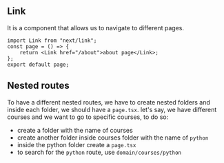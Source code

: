 ## Link

It is a component that allows us to navigate to different pages.

```tsx
import Link from "next/link";
const page = () => {
	return <Link href="/about">about page</Link>;
};
export default page;
```

## Nested routes

To have a different nested routes, we have to create nested folders and inside each folder, we should have a `page.tsx`.
let's say, we have different courses and we want to go to specific courses, to do so:

- create a folder with the name of courses
- create another folder inside courses folder with the name of `python`
- inside the python folder create a `page.tsx`
- to search for the `python` route, use `domain/courses/python`
